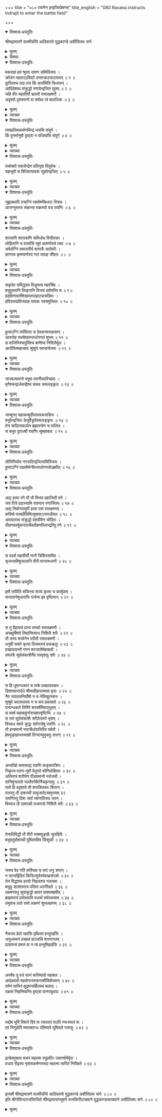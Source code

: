 +++
title = "०८० रावणेन इन्द्रजित्प्रेषणम्"
title_english = "080 Ravana instructs Indrajit to enter the battle field"

+++

<details open><summary>विश्वास-प्रस्तुतिः</summary>

श्रीमद्रामायणे वाल्मीकीये आदिकाव्ये युद्धकाण्डे अशीतितमः सर्गः
</details>

<details><summary>मूलम्</summary>

श्रीमद्रामायणे वाल्मीकीये आदिकाव्ये युद्धकाण्डे अशीतितमः सर्गः
</details>

<details><summary>विषयाः</summary>

मकराक्षक्षयश्रवणविषण्णरावणचोदितेनेन्द्रजिता हुतभुजिहवनपूर्वकं सायुधरथा -रोहणेनान्तरिक्षेऽन्तर्हितेनसता रामादिषुशरवर्षणम् ॥ १ ॥ लक्ष्मणेन रामंप्रति ब्रह्मास्त्रप्रयोगेणसकलरक्षः कुलक्षपणप्रतिज्ञानपूर्वकमभ्यनुज्ञानयाचने रामेण सान्त्वनेनतंप्रतिषेधनपूर्वकं यत्रकुत्रगतस्यापितस्यवधप्रतिज्ञानपूर्वकमुपायपर्यालोचनम् ॥ २ ॥

</details>

<details open><summary>विश्वास-प्रस्तुतिः</summary>

मकराक्षं हतं श्रुत्वा रावणः समितिंजयः ।  
क्रोधेन महताऽऽविष्टो दन्तान्कटकटापयन् ॥ १ ॥  
कुपितश्च तदा तत्र किं कार्यमिति चिन्तयन् ।  
आदिदेशाथ संक्रुद्धो रणायेन्द्रजितं सुतम् ॥ २ ॥  
जहि वीर महावीर्यौ भ्रातरौ रामलक्ष्मणौ ।  
अदृश्यो दृश्यमानो वा सर्वथा त्वं बलाधिकः ॥ ३ ॥
</details>

<details><summary>मूलम्</summary>

मकराक्षं हतं श्रुत्वा रावणः समितिंजयः ।  
क्रोधेन महताऽऽविष्टो दन्तान्कटकटापयन् ॥ १ ॥  
कुपितश्च तदा तत्र किं कार्यमिति चिन्तयन् ।  
आदिदेशाथ संक्रुद्धो रणायेन्द्रजितं सुतम् ॥ २ ॥  
जहि वीर महावीर्यौ भ्रातरौ रामलक्ष्मणौ ।  
अदृश्यो दृश्यमानो वा सर्वथा त्वं बलाधिकः ॥ ३ ॥
</details>

<details><summary>व्याख्या</summary>

अथेन्द्रजिन्निर्गमोशीतितमे – मकराक्षमित्यादि । आविष्टः अभूदिति शेषः ॥ १-३ ॥
</details>

<details open><summary>विश्वास-प्रस्तुतिः</summary>

त्वमप्रतिमकर्माणमिन्द्रं जयसि संयुगे ।  
किं पुनर्मानुषौ दृष्ट्वा न वधिष्यसि संयुगे ॥ ४ ॥
</details>

<details><summary>मूलम्</summary>

त्वमप्रतिमकर्माणमिन्द्रं जयसि संयुगे ।  
किं पुनर्मानुषौ दृष्ट्वा न वधिष्यसि संयुगे ॥ ४ ॥
</details>

<details><summary>व्याख्या</summary>

जयसि अजैषीः । पुनःशब्दस्त्वर्थे । मानुषौ पुनः मानुषौ तु । संयुगे दृष्ट्वापि न वधिष्यसि किं दर्शनमात्रेण वधिष्यस्येवेत्यर्थः ॥ ४ ॥
</details>

<details open><summary>विश्वास-प्रस्तुतिः</summary>

तथोक्तो राक्षसेन्द्रेण प्रतिगृह्य पितुर्वचः ।  
यज्ञभूमौ स विधिवत्पावकं जुहवेन्द्रजित् ॥ ५ ॥
</details>

<details><summary>मूलम्</summary>

तथोक्तो राक्षसेन्द्रेण प्रतिगृह्य पितुर्वचः ।  
यज्ञभूमौ स विधिवत्पावकं जुहवेन्द्रजित् ॥ ५ ॥
</details>

<details><summary>व्याख्या</summary>

जुहव जुहाव । वृद्ध्यभाव आर्षः ॥ ५ ॥
</details>

<details open><summary>विश्वास-प्रस्तुतिः</summary>

जुह्वतथापि तत्राग्निं रक्तोष्णीषधराः स्त्रियः ।  
आजग्मुस्तत्र संभ्रान्ता राक्षस्यो यत्र रावणिः ॥ ६ ॥
</details>

<details><summary>मूलम्</summary>

जुह्वतथापि तत्राग्निं रक्तोष्णीषधराः स्त्रियः ।  
आजग्मुस्तत्र संभ्रान्ता राक्षस्यो यत्र रावणिः ॥ ६ ॥
</details>

<details><summary>व्याख्या</summary>

जुह्वतइति भावलक्षणे षष्ठी । रक्तोष्णीषधराः । ऋत्विग्धारणार्थं रक्तोष्णीषाण्यानयन्त्य इत्यर्थः । लोहितोष्णीषा ऋत्विजः प्रचरन्ति इति श्रुतेः । संभ्रान्ताः त्वरावत्यः । समयातिक्रमो मा भूदिति त्वरया उष्णीषाण्यानिन्युरित्यर्थः ॥ ६ ॥
</details>

<details open><summary>विश्वास-प्रस्तुतिः</summary>

शस्त्राणि शरपत्राणि समिधोथ विभीतकाः ।  
लोहितानि च वासांसि स्रुवं कार्ष्णायसं तथा ॥ ७ ॥  
सर्वतोग्निं समास्तीर्य शरपत्रैः सतोमरैः ।  
छागस्य कृष्णवर्णस्य गलं जग्राह जीवतः ॥ ८ ॥
</details>

<details><summary>मूलम्</summary>

शस्त्राणि शरपत्राणि समिधोथ विभीतकाः ।  
लोहितानि च वासांसि स्रुवं कार्ष्णायसं तथा ॥ ७ ॥  
सर्वतोग्निं समास्तीर्य शरपत्रैः सतोमरैः ।  
छागस्य कृष्णवर्णस्य गलं जग्राह जीवतः ॥ ८ ॥
</details>

<details><summary>व्याख्या</summary>

शस्त्राणि अभवन्निति शेषः । शरपत्राणि गुन्द्रपत्राणि । गुन्द्रश्च काशजातीयः । गुन्द्रस्तेजनकः शरः इत्यमरः । शस्त्राणि तोमराणि । सतोमरैरित्यनुवादात् । शस्त्राणि शरपत्राणि च परिस्तरणान्यभवन् । विभीतकाः समिधः इध्मानि अभवन् । वासांसि ऋत्विगुष्णीषवासांसि लोहितान्यभवन् । कार्ष्णायसं स्रुवमासीत् ॥ ७–८ ॥
</details>

<details open><summary>विश्वास-प्रस्तुतिः</summary>

सकृदेव समिद्धस्य विधूमस्य महार्चिषः ।  
बभूवुस्तानि लिङ्गानि विजयं दर्शयन्ति च ॥ ९॥  
प्रदक्षिणावर्तशिखस्तप्तहाटकसन्निभः ।  
हविस्तत्प्रतिजग्राह पावकः स्वयमुत्थितः ॥ १० ॥
</details>

<details><summary>मूलम्</summary>

सकृदेव समिद्धस्य विधूमस्य महार्चिषः ।  
बभूवुस्तानि लिङ्गानि विजयं दर्शयन्ति च ॥ ९॥  
प्रदक्षिणावर्तशिखस्तप्तहाटकसन्निभः ।  
हविस्तत्प्रतिजग्राह पावकः स्वयमुत्थितः ॥ १० ॥
</details>

<details><summary>व्याख्या</summary>

विजयं दर्शयन्ति विजयसूचकानि ॥ ९-१० ॥
</details>

<details open><summary>विश्वास-प्रस्तुतिः</summary>

हुत्वाऽग्निं तर्पयित्वा च देवदानवराक्षसान् ।  
आरुरोह रथश्रेष्ठमन्तर्धानगतं शुभम् ॥ ११ ॥  
स वाजिभिश्चतुर्भिश्च बाणैश्च निशितैर्युतः ।  
आरोपितमहाचापः शुशुभे स्यन्दनोत्तमः ॥ १२ ॥
</details>

<details><summary>मूलम्</summary>

हुत्वाऽग्निं तर्पयित्वा च देवदानवराक्षसान् ।  
आरुरोह रथश्रेष्ठमन्तर्धानगतं शुभम् ॥ ११ ॥  
स वाजिभिश्चतुर्भिश्च बाणैश्च निशितैर्युतः ।  
आरोपितमहाचापः शुशुभे स्यन्दनोत्तमः ॥ १२ ॥
</details>

<details><summary>व्याख्या</summary>

अन्तर्धानगतं अन्तर्धानशक्तियुक्तम् ॥ ११–१२ ॥
</details>

<details open><summary>विश्वास-प्रस्तुतिः</summary>

जाज्वल्यमानो वपुषा तपनीयपरिच्छदः ।  
मृगैश्चन्द्रार्धचन्द्रैश्च सरथः समलङ्कृतः ॥ १३ ॥
</details>

<details><summary>मूलम्</summary>

जाज्वल्यमानो वपुषा तपनीयपरिच्छदः ।  
मृगैश्चन्द्रार्धचन्द्रैश्च सरथः समलङ्कृतः ॥ १३ ॥
</details>

<details><summary>व्याख्या</summary>

मृगैः मृगाकारप्रतिमाभिः । चन्द्रैः चन्द्राकारैः । अर्धचन्द्रैः रचनाविशेषैः ॥ १३ ॥
</details>

<details open><summary>विश्वास-प्रस्तुतिः</summary>

जाम्बूनद महाकम्बुर्दीप्तपावकसन्निभः ।  
बभूवेन्द्रजितः केतुर्वैडूर्यसमलङ्कृतः ॥ १४ ॥  
तेन चादित्यकल्पेन ब्रह्मास्त्रेण च पालितः ।  
स बभूव दुराधर्षो रावणिः सुमहाबलः ॥ १५ ॥
</details>

<details><summary>मूलम्</summary>

जाम्बूनद महाकम्बुर्दीप्तपावकसन्निभः ।  
बभूवेन्द्रजितः केतुर्वैडूर्यसमलङ्कृतः ॥ १४ ॥  
तेन चादित्यकल्पेन ब्रह्मास्त्रेण च पालितः ।  
स बभूव दुराधर्षो रावणिः सुमहाबलः ॥ १५ ॥
</details>

<details><summary>व्याख्या</summary>

जाम्बूनदमहाकम्बुः सौवर्णमहावलययुक्तः । कम्बुर्ना वलये शङ्खे इत्यमरः ॥ १४-१५ ॥
</details>

<details open><summary>विश्वास-प्रस्तुतिः</summary>

सोभिनिर्याय नगरादिन्द्रजित्समितिंजयः ।  
हुत्वाऽग्निं राक्षसैर्मन्त्रैरन्तर्धानगतोऽब्रवीत् ॥ १६ ॥
</details>

<details><summary>मूलम्</summary>

सोभिनिर्याय नगरादिन्द्रजित्समितिंजयः ।  
हुत्वाऽग्निं राक्षसैर्मन्त्रैरन्तर्धानगतोऽब्रवीत् ॥ १६ ॥
</details>

<details><summary>व्याख्या</summary>

राक्षसैः निर्ऋतिदेवताकैः । अन्तर्धानगतः अन्तर्धानशक्तिं प्राप्तः । अतः इत्युक्त्वान्तरधीयतेत्यनेन न विरोधः ॥ १६ ॥
</details>

<details open><summary>विश्वास-प्रस्तुतिः</summary>

अद्य हत्वा रणे यौ तौ मिथ्या प्रव्राजितौ वने ।  
जयं पित्रे प्रदास्यामि रावणाय रणार्जितम् ॥ १७ ॥  
अद्य निर्वानरामुर्वी हत्वा रामं सलक्ष्मणम् ।  
करिष्ये परमप्रीतिमित्युक्त्वाऽन्तरधीयत ॥ १८ ॥  
आपपाताथ संक्रुद्धो दशग्रीवेण चोदितः ।  
तीक्ष्णकार्मुकनाराचैस्तीक्ष्णस्त्विन्द्ररिपू रणे ॥ १९ ॥
</details>

<details><summary>मूलम्</summary>

अद्य हत्वा रणे यौ तौ मिथ्या प्रव्राजितौ वने ।  
जयं पित्रे प्रदास्यामि रावणाय रणार्जितम् ॥ १७ ॥  
अद्य निर्वानरामुर्वी हत्वा रामं सलक्ष्मणम् ।  
करिष्ये परमप्रीतिमित्युक्त्वाऽन्तरधीयत ॥ १८ ॥  
आपपाताथ संक्रुद्धो दशग्रीवेण चोदितः ।  
तीक्ष्णकार्मुकनाराचैस्तीक्ष्णस्त्विन्द्ररिपू रणे ॥ १९ ॥
</details>

<details><summary>व्याख्या</summary>

अद्य हवेत्यादिश्लोकद्वयमेकान्वयं । अद्य निर्वानरामिति । पितुरित्यध्याहारः । पितुः परमप्रीतिं परमप्रीतिं प्रति । पितुः प्रीतिमुद्दिश्येत्यर्थः । अद्य सलक्ष्मणं रामं हत्वा उर्वी निर्वानरां करिष्य इति संबन्धः ॥ १७–१९ ॥
</details>

<details open><summary>विश्वास-प्रस्तुतिः</summary>

स ददर्श महावीर्यौ नागौ त्रिशिरसाविव ।  
सृजन्ताविषुजालानि वीरौ वानरमध्यगौ ॥ २० ॥
</details>

<details><summary>मूलम्</summary>

स ददर्श महावीर्यौ नागौ त्रिशिरसाविव ।  
सृजन्ताविषुजालानि वीरौ वानरमध्यगौ ॥ २० ॥
</details>

<details><summary>व्याख्या</summary>

नागौ त्रिशिरसाविवेति दृष्टान्तेन रामलक्ष्मणयोर्महापुरुषलक्षणपृथुलोन्नतभुजशिरस्कवं द्योत्यते । सृजन्तौ स्रक्ष्यन्तौ । सकलराक्षसक्षयकारिणावित्यर्थः ॥ २० ॥
</details>

<details open><summary>विश्वास-प्रस्तुतिः</summary>

इमौ ताविति संचिन्त्य सज्यं कृत्वा च कार्मुकम् ।  
सन्ततानेषुधाराभिः पर्जन्य इव वृष्टिमान् ॥ २१ ॥
</details>

<details><summary>मूलम्</summary>

इमौ ताविति संचिन्त्य सज्यं कृत्वा च कार्मुकम् ।  
सन्ततानेषुधाराभिः पर्जन्य इव वृष्टिमान् ॥ २१ ॥
</details>

<details><summary>व्याख्या</summary>

सन्ततान ववर्ष ॥ २१ ॥
</details>

<details open><summary>विश्वास-प्रस्तुतिः</summary>

स तु वैहायसं प्राप्य सरथो रामलक्ष्मणौ ।  
अचक्षुर्विषये तिष्ठन्विव्याध निशितैः शरैः ॥ २२ ॥  
तौ तस्य शरवेगेन परीतौ रामलक्ष्मणौ ।  
धनुषी सशरे कृत्वा दिव्यमस्त्रं प्रचऋतुः ॥ २३ ॥  
प्रच्छादयन्तौ गगनं शरजालैर्महाबलौ ।  
तमस्त्रैः सूर्यसंकाशैर्नैव पस्पृशतुः शरैः ॥ २४ ॥
</details>

<details><summary>मूलम्</summary>

स तु वैहायसं प्राप्य सरथो रामलक्ष्मणौ ।  
अचक्षुर्विषये तिष्ठन्विव्याध निशितैः शरैः ॥ २२ ॥  
तौ तस्य शरवेगेन परीतौ रामलक्ष्मणौ ।  
धनुषी सशरे कृत्वा दिव्यमस्त्रं प्रचऋतुः ॥ २३ ॥  
प्रच्छादयन्तौ गगनं शरजालैर्महाबलौ ।  
तमस्त्रैः सूर्यसंकाशैर्नैव पस्पृशतुः शरैः ॥ २४ ॥
</details>

<details><summary>व्याख्या</summary>

वैहायसं विहायसा गमनम् ॥ २२-२४ ॥
</details>

<details open><summary>विश्वास-प्रस्तुतिः</summary>

स हि धूमान्धकारं च चक्रे प्रच्छादयन्नभः ।  
दिशश्चान्तर्दधे श्रीमान्नीहारतमसा वृताः ॥ २५ ॥  
नैव ज्यातलनिर्घोषो न च नेमिखुरस्वनः ।  
शुश्रुवे चरतस्तस्य न च रूपं प्रकाशते ॥ २६ ॥  
घनान्धकारे तिमिरे शरवर्षमिवाद्भुतम् ।  
स ववर्ष महाबाहुर्नाराचशरवृष्टिभिः ॥ २७ ॥  
स रामं सूर्यसंकाशैः शरैर्दत्तवरो भृशम् ।  
विव्याध समरे क्रुद्धः सर्वगात्रेषु रावणिः ॥ २८ ॥  
तौ हन्यमानौ नाराचैर्धाराभिरिव पर्वतौ ।  
हेमपुङ्खाभरव्याघ्रौ तिग्मान्मुमुचतुः शरान् ॥ २९ ॥
</details>

<details><summary>मूलम्</summary>

स हि धूमान्धकारं च चक्रे प्रच्छादयन्नभः ।  
दिशश्चान्तर्दधे श्रीमान्नीहारतमसा वृताः ॥ २५ ॥  
नैव ज्यातलनिर्घोषो न च नेमिखुरस्वनः ।  
शुश्रुवे चरतस्तस्य न च रूपं प्रकाशते ॥ २६ ॥  
घनान्धकारे तिमिरे शरवर्षमिवाद्भुतम् ।  
स ववर्ष महाबाहुर्नाराचशरवृष्टिभिः ॥ २७ ॥  
स रामं सूर्यसंकाशैः शरैर्दत्तवरो भृशम् ।  
विव्याध समरे क्रुद्धः सर्वगात्रेषु रावणिः ॥ २८ ॥  
तौ हन्यमानौ नाराचैर्धाराभिरिव पर्वतौ ।  
हेमपुङ्खाभरव्याघ्रौ तिग्मान्मुमुचतुः शरान् ॥ २९ ॥
</details>

<details><summary>व्याख्या</summary>

नभः प्रच्छादयन् । हेतौ शतृप्रत्ययः । अन्तर्धापयामासेत्यर्थः । धूमान्धकारमिति नीहारतमसावृता इति च पूर्वमेवोत्पातकलुषत्वमुच्यते । घनान्धकारे घनकालिमवति ॥ २५–२९ ॥
</details>

<details open><summary>विश्वास-प्रस्तुतिः</summary>

अन्तरिक्षे समासाद्य रावणि कङ्कपत्रिणः ।  
निकृत्य पतगा भूमौ पेतुस्ते शोणितोक्षिताः ॥ ३० ॥  
अतिमात्रं शरौघेण पीड्यमानौ नरोत्तमौ ।  
तानिषून्पततो भल्लैरनेकैर्निचकृन्ततुः ॥ ३१ ॥  
यतो हि ददृशाते तौ शरान्निपततः शितान् ।  
ततस्तु तौ दाशरथी ससृजातेऽस्रमुत्तमम् ३२  
रावणिस्तु दिशः सर्वा रथेनातिरथः पतन् ।  
विव्याध तौ दाशरथी लध्वस्त्रो निशितैः शरैः ॥ ३३ ॥
</details>

<details><summary>मूलम्</summary>

अन्तरिक्षे समासाद्य रावणि कङ्कपत्रिणः ।  
निकृत्य पतगा भूमौ पेतुस्ते शोणितोक्षिताः ॥ ३० ॥  
अतिमात्रं शरौघेण पीड्यमानौ नरोत्तमौ ।  
तानिषून्पततो भल्लैरनेकैर्निचकृन्ततुः ॥ ३१ ॥  
यतो हि ददृशाते तौ शरान्निपततः शितान् ।  
ततस्तु तौ दाशरथी ससृजातेऽस्रमुत्तमम् ३२  
रावणिस्तु दिशः सर्वा रथेनातिरथः पतन् ।  
विव्याध तौ दाशरथी लध्वस्त्रो निशितैः शरैः ॥ ३३ ॥
</details>

<details><summary>व्याख्या</summary>

पतगाः पक्षिणो भूत्वा । तथा वेगवन्त इत्यर्थः ॥ ३०–३३ ॥
</details>

<details open><summary>विश्वास-प्रस्तुतिः</summary>

तेनातिविद्धौ तौ वीरौ रुक्मपुङ्खैः सुसंहितैः ।  
बभूवतुर्दाशरथी पुष्पिताविव किंशुकौ ॥ ३४ ॥
</details>

<details><summary>मूलम्</summary>

तेनातिविद्धौ तौ वीरौ रुक्मपुङ्खैः सुसंहितैः ।  
बभूवतुर्दाशरथी पुष्पिताविव किंशुकौ ॥ ३४ ॥
</details>

<details><summary>व्याख्या</summary>

सुसंहितैः सुष्ठु निर्मितैः ॥ ३४ ॥
</details>

<details open><summary>विश्वास-प्रस्तुतिः</summary>

नास्य वेद गतिं कश्चिन्न च रूपं धनुः शरान् ।  
न चान्यद्विदितं किंचित्सूर्यस्येवाभ्रसंप्लवे ॥ ३५ ॥  
तेन विद्धाश्च हरयो निहताश्च गतासवः ।  
बभूवुः शतशस्तत्र पतिता धरणीतले ॥ ३६ ॥  
लक्ष्मणस्तु सुसंक्रुद्धो भ्रातरं वाक्यमब्रवीत् ।  
ब्राह्ममस्त्रं प्रयोक्ष्यामि वधार्थं सर्वरक्षसाम् ॥ ३७ ॥  
तमुवाच ततो रामो लक्ष्मणं शुभलक्षणम् ॥ ३८ ॥
</details>

<details><summary>मूलम्</summary>

नास्य वेद गतिं कश्चिन्न च रूपं धनुः शरान् ।  
न चान्यद्विदितं किंचित्सूर्यस्येवाभ्रसंप्लवे ॥ ३५ ॥  
तेन विद्धाश्च हरयो निहताश्च गतासवः ।  
बभूवुः शतशस्तत्र पतिता धरणीतले ॥ ३६ ॥  
लक्ष्मणस्तु सुसंक्रुद्धो भ्रातरं वाक्यमब्रवीत् ।  
ब्राह्ममस्त्रं प्रयोक्ष्यामि वधार्थं सर्वरक्षसाम् ॥ ३७ ॥  
तमुवाच ततो रामो लक्ष्मणं शुभलक्षणम् ॥ ३८ ॥
</details>

<details><summary>व्याख्या</summary>

अभ्रसंप्लवे मेघावरणे ॥ ३५-३८ ॥
</details>

<details open><summary>विश्वास-प्रस्तुतिः</summary>

नैकस्य हेतो रक्षांसि पृथिव्यां हन्तुमर्हसि ।  
अयुध्यमानं प्रच्छन्नं प्राञ्जलिं शरणागतम् ।  
पलायन्तं प्रमत्तं वा न त्वं हन्तुमिहार्हसि ॥ ३९ ॥
</details>

<details><summary>मूलम्</summary>

नैकस्य हेतो रक्षांसि पृथिव्यां हन्तुमर्हसि ।  
अयुध्यमानं प्रच्छन्नं प्राञ्जलिं शरणागतम् ।  
पलायन्तं प्रमत्तं वा न त्वं हन्तुमिहार्हसि ॥ ३९ ॥
</details>

<details><summary>व्याख्या</summary>

प्रच्छन्नं युद्धभीत्या प्रच्छन्नं । पलायन्तं पलायमानम् ॥ ३९ ॥
</details>

<details open><summary>विश्वास-प्रस्तुतिः</summary>

अस्यैव तु वधे यत्नं करिष्यावो महाबल ।  
आदेक्ष्यावो महावेगानस्त्रानाशीविषोपमान् ॥ ४० ॥  
तमेनं मायिनं क्षुद्रमन्तर्हितरथं बलात् ।  
राक्षसं निहनिष्यन्ति दृष्ट्वा वानरयूथपाः ॥ ४१ ॥
</details>

<details><summary>मूलम्</summary>

अस्यैव तु वधे यत्नं करिष्यावो महाबल ।  
आदेक्ष्यावो महावेगानस्त्रानाशीविषोपमान् ॥ ४० ॥  
तमेनं मायिनं क्षुद्रमन्तर्हितरथं बलात् ।  
राक्षसं निहनिष्यन्ति दृष्ट्वा वानरयूथपाः ॥ ४१ ॥
</details>

<details><summary>व्याख्या</summary>

आदेक्ष्यावः प्रयोक्ष्यावः । अस्त्रान् अस्त्राणि । लिङ्गव्यत्यय आर्षः ॥ ४०-४१ ॥
</details>

<details open><summary>विश्वास-प्रस्तुतिः</summary>

यद्येष भूमिं विशते दिवं वा रसातलं वाऽपि नभःस्थलं वा ।  
एवं निगूढोपि ममास्रदग्धः पतिष्यते भूमितले गतासुः ॥ ४२ ॥
</details>

<details><summary>मूलम्</summary>

यद्येष भूमिं विशते दिवं वा रसातलं वाऽपि नभःस्थलं वा ।  
एवं निगूढोपि ममास्रदग्धः पतिष्यते भूमितले गतासुः ॥ ४२ ॥
</details>

<details><summary>व्याख्या</summary>

भूमिं भूविवरं । विशते । आत्मनेपदमार्षं । दिवं स्वर्गम् ॥ ४२ ॥
</details>

<details open><summary>विश्वास-प्रस्तुतिः</summary>

इत्येवमुक्त्वा वचनं महात्मा रघुप्रवीरः प्लवगर्षभैर्वृतः ।  
वधाय रौद्रस्य नृशंसकर्मणस्तदा महात्मा त्वरितं निरीक्षते ॥ ४३ ॥
</details>

<details><summary>मूलम्</summary>

इत्येवमुक्त्वा वचनं महात्मा रघुप्रवीरः प्लवगर्षभैर्वृतः ।  
वधाय रौद्रस्य नृशंसकर्मणस्तदा महात्मा त्वरितं निरीक्षते ॥ ४३ ॥
</details>

<details><summary>व्याख्या</summary>

प्लवगर्षभैः वृतः निरीक्षते । उपायं चिन्तयति स्मेत्यर्थः ॥ ४३ ॥
</details>

<details open><summary>विश्वास-प्रस्तुतिः</summary>

इत्यार्षे श्रीमद्रामायणे वाल्मीकीये आदिकाव्ये युद्धकाण्डे अशीतितमः सर्गः ॥ ८० ॥  
इति श्रीगोविन्दराजविरचिते श्रीमद्रामायणभूषणे रत्नकिरीटाख्याने युद्धकाण्डव्याख्याने अशीतितमः सर्गः ॥ ८० ॥
</details>

<details><summary>मूलम्</summary>

इत्यार्षे श्रीमद्रामायणे वाल्मीकीये आदिकाव्ये युद्धकाण्डे अशीतितमः सर्गः ॥ ८० ॥  
इति श्रीगोविन्दराजविरचिते श्रीमद्रामायणभूषणे रत्नकिरीटाख्याने युद्धकाण्डव्याख्याने अशीतितमः सर्गः ॥ ८० ॥
</details>

